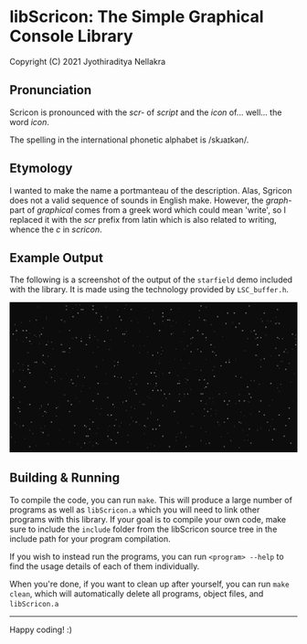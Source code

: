 # libScricon: The Simple Graphical Console Library
Copyright (C) 2021 Jyothiraditya Nellakra

## Pronunciation
Scricon is pronounced with the _scr-_ of _script_ and the _icon_ of... well... the word _icon_.

The spelling in the international phonetic alphabet is /skɹaɪkən/.

## Etymology

I wanted to make the name a portmanteau of the description. Alas, Sgricon does not a valid sequence of sounds in English make. However, the _graph-_ part of _graphical_ comes from a greek word which could mean 'write', so I replaced it with the _scr_ prefix from latin which is also related to writing, whence the _c_ in _scricon_.

## Example Output

The following is a screenshot of the output of the `starfield` demo included with the library. It is made using the technology provided by `LSC_buffer.h`.

![Starfield Screenshot](images/starfield.png)

## Building & Running

To compile the code, you can run `make`. This will produce a large number of programs as well as `libScricon.a` which you will need to link other programs with this library. If your goal is to compile your own code, make sure to include the `include` folder from the libScricon source tree in the include path for your program compilation.

If you wish to instead run the programs, you can run `<program> --help` to find the usage details of each of them individually.

When you're done, if you want to clean up after yourself, you can run `make clean`, which will automatically delete all programs, object files, and `libScricon.a`

---

Happy coding! :)
